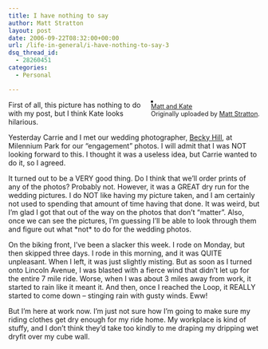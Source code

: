 ```yaml
---
title: I have nothing to say
author: Matt Stratton
layout: post
date: 2006-09-22T08:32:00+00:00
url: /life-in-general/i-have-nothing-to-say-3
dsq_thread_id:
  - 28260451
categories:
  - Personal

---
```

<div style="float:right;margin-left:10px;margin-bottom:10px;">
  <a href="http://www.flickr.com/photos/mugsy/242035106/" title="photo sharing"><img src="http://static.flickr.com/83/242035106_941bccaa60_m.jpg" alt="" style="border:solid 2px #000000;" /></a> <br /> <span style="font-size:.9em;margin-top:0;"> <a href="http://www.flickr.com/photos/mugsy/242035106/">Matt and Kate</a> <br /> Originally uploaded by <a href="http://www.flickr.com/people/mugsy/">Matt Stratton</a>. </span>
</div>

First of all, this picture has nothing to do with my post, but I think Kate looks hilarious. 

Yesterday Carrie and I met our wedding photographer, [Becky Hill][1], at Milennium Park for our &#8220;engagement&#8221; photos. I will admit that I was NOT looking forward to this. I thought it was a useless idea, but Carrie wanted to do it, so I agreed.

It turned out to be a VERY good thing. Do I think that we&#8217;ll order prints of any of the photos? Probably not. However, it was a GREAT dry run for the wedding pictures. I do NOT like having my picture taken, and I am certainly not used to spending that amount of time having that done. It was weird, but I&#8217;m glad I got that out of the way on the photos that don&#8217;t &#8220;matter&#8221;. Also, once we can see the pictures, I&#8217;m guessing I&#8217;ll be able to look through them and figure out what \*not\* to do for the wedding photos.

On the biking front, I&#8217;ve been a slacker this week. I rode on Monday, but then skipped three days. I rode in this morning, and it was QUITE unpleasant. When I left, it was just slightly misting. But as soon as I turned onto Lincoln Avenue, I was blasted with a fierce wind that didn&#8217;t let up for the entire 7 mile ride. Worse, when I was about 3 miles away from work, it started to rain like it meant it. And then, once I reached the Loop, it REALLY started to come down &#8211; stinging rain with gusty winds. Eww!

But I&#8217;m here at work now. I&#8217;m just not sure how I&#8217;m going to make sure my riding clothes get dry enough for my ride home. My workplace is kind of stuffy, and I don&#8217;t think they&#8217;d take too kindly to me draping my dripping wet dryfit over my cube wall.

 [1]: http://beckyhillphotography.com/